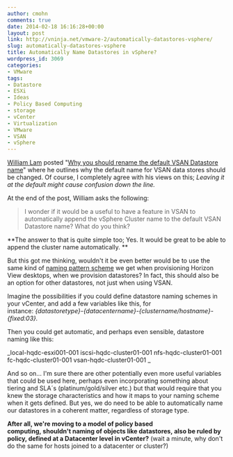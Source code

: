 ```yaml
---
author: cmohn
comments: true
date: 2014-02-18 16:16:28+00:00
layout: post
link: http://vninja.net/vmware-2/automatically-datastores-vsphere/
slug: automatically-datastores-vsphere
title: Automatically Name Datastores in vSphere?
wordpress_id: 3069
categories:
- VMware
tags:
- Datastore
- ESXi
- Ideas
- Policy Based Computing
- storage
- vCenter
- Virtualization
- VMware
- VSAN
- vSphere
---
```


[William Lam](http://twitter.com/lamw) posted "[Why you should rename the default VSAN Datastore name](http://www.virtuallyghetto.com/2014/02/why-you-should-rename-default-vsan.html)" where he outlines why the default name for VSAN data stores should be changed. Of course, I completely agree with his views on this; _Leaving it at the default might cause confusion down the line._

At the end of the post, William asks the following:



<blockquote>I wonder if it would be a useful to have a feature in VSAN to automatically append the vSphere Cluster name to the default VSAN Datastore name? What do you think?</blockquote>



**The answer to that is quite simple too; Yes. It would be great to be able to append the cluster name automatically. **

But this got me thinking, wouldn't it be even better would be to use the same kind of [naming pattern scheme](http://pubs.vmware.com/view-50/index.jsp?topic=/com.vmware.view.administration.doc/GUID-26AD6C7D-553A-46CB-B8B3-DA3F6958CD9C.html) we get when provisioning Horizon View desktops, when we provision datastores? In fact, this should also be an option for other datastores, not just when using VSAN. 

Imagine the possibilities if you could define datastore naming schemes in your vCenter, and add a few variables like this, for instance: _{datastoretype}-{datacentername}-{clustername/hostname}-{fixed:03}._

Then you could get automatic, and perhaps even sensible, datastore naming like this: 

_local-hqdc-esxi001-001
iscsi-hqdc-cluster01-001
nfs-hqdc-cluster01-001
fc-hqdc-cluster01-001
vsan-hqdc-cluster01-001 _

And so on... I'm sure there are other potentially even more useful variables that could be used here, perhaps even incorporating something about tiering and SLA´s (platinum/gold/silver etc.) but that would require that you knew the storage characteristics and how it maps to your naming scheme when it gets defined. But yes, we do need to be able to automatically name our datastores in a coherent matter, regardless of storage type.  

**After all, we're moving to a model of policy based computing, shouldn't naming of objects like datastores, also be ruled by policy, defined at a Datacenter level in vCenter?**
(wait a minute, why don't do the same for hosts joined to a datacenter or cluster?)



